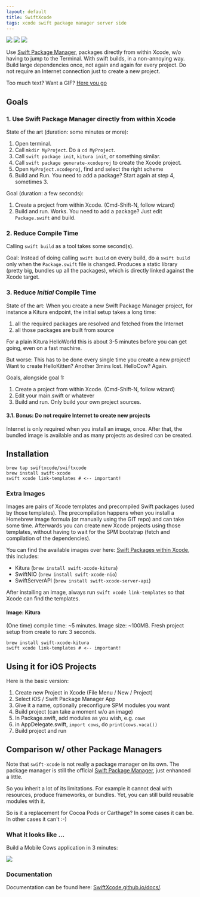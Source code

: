 ```yaml
---
layout: default
title: SwiftXcode
tags: xcode swift package manager server side
---
```


<p>
  <img src="https://img.shields.io/badge/swift-4-blue.svg" />
  <img src="https://img.shields.io/badge/os-macOS-green.svg?style=flat" />
  <img src="https://img.shields.io/homebrew/v/cake.svg" />
</p>

Use 
[Swift Package Manager](https://swift.org/package-manager/),
packages directly from within Xcode,
w/o having to jump to the Terminal.
With swift builds, in a non-annoying way.
Build large dependencies once, not again and again for every project.
Do not require an Internet connection just to create a new project.

Too much text? Want a GIF? [Here you go](#what-it-looks-like-)

## Goals

### 1. Use Swift Package Manager directly from within Xcode

State of the art (duration: some minutes or more):
1. Open terminal.
2. Call `mkdir MyProject`. Do a `cd MyProject`.
3. Call `swift package init`, `kitura init`, or something similar.
4. Call `swift package generate-xcodeproj` to create the Xcode project.
5. Open `MyProject.xcodeproj`, find and select the right scheme
6. Build and Run.
You need to add a package? Start again at step 4, sometimes 3.

Goal (duration: a few seconds):
1. Create a project from within Xcode. (Cmd-Shift-N, follow wizard)
2. Build and run. Works.
You need to add a package? Just edit `Package.swift` and build.

### 2. Reduce Compile Time

Calling `swift build` as a tool takes some second(s).

Goal:
Instead of doing calling `swift build` on every build,
do a `swift build` only when the `Package.swift` file is changed.
Produces a static library (pretty big, bundles up all the packages),
which is directly linked against the Xcode target.

### 3. Reduce *Initial* Compile Time

State of the art:
When you create a new Swift Package Manager project,
for instance a Kitura endpoint,
the initial setup takes a long time:
1. all the required packages are resolved and fetched from the Internet
2. all those packages are built from source

For a plain Kitura HelloWorld this is about 3-5 minutes before you can get
going, even on a fast machine.

But worse: This has to be done every single time you create a new project!
Want to create HelloKitten? Another 3mins lost. HelloCow? Again.

Goals, alongside goal 1:
1. Create a project from within Xcode. (Cmd-Shift-N, follow wizard)
2. Edit your main.swift or whatever
3. Build and run. Only build your own project sources.

#### 3.1. Bonus: Do not require Internet to create new projects

Internet is only required when you install an image, once.
After that, the bundled image is available and as many projects as desired
can be created.


## Installation

```shell
brew tap swiftxcode/swiftxcode
brew install swift-xcode
swift xcode link-templates # <-- important!
```

### Extra Images

Images are pairs of Xcode templates and precompiled Swift packages 
(used by those templates).
The precompilation happens when you install a Homebrew image formula
(or manually using the GIT repo) and can take some time.
Afterwards you can create new Xcode projects using those templates,
without having to wait for the SPM bootstrap (fetch and compilation
of the dependencies).

You can find the available images over here:
[Swift Packages within Xcode](https://github.com/SwiftXcode),
this includes:

- Kitura   (`brew install swift-xcode-kitura`)
- SwiftNIO (`brew install swift-xcode-nio`)
- SwiftServerAPI (`brew install swift-xcode-server-api`)

After installing an image, always run `swift xcode link-templates` so that
Xcode can find the templates.

#### Image: Kitura

(One time) compile time: ~5 minutes. Image size: ~100MB.
Fresh project setup from create to run: 3 seconds.

```shell
brew install swift-xcode-kitura
swift xcode link-templates # <-- important!
```

## Using it for iOS Projects

Here is the basic version:

1. Create new Project in Xcode (File Menu / New / Project)
2. Select iOS / Swift Package Manager App
3. Give it a name, optionally preconfigure SPM modules you want
4. Build project (can take a moment w/o an image)
5. In Package.swift, add modules as you wish, e.g. `cows`
6. in AppDelegate.swift, `import cows`, do `print(cows.vaca())`
7. Build project and run

## Comparison w/ other Package Managers

Note that `swift-xcode` is not really a package manager on its own.
The package manager is still the official
[Swift Package Manager](https://swift.org/package-manager/),
just enhanced a little.

So you inherit a lot of its limitations.
For example it cannot deal with resources,
produce frameworks, or bundles.
Yet, you can still build reusable modules with it.

So is it a replacement for Cocoa Pods or Carthage?
In some cases it can be. In other cases it can't :-)

### What it looks like ...

Build a Mobile Cows application in 3 minutes:

<img src="http://zeezide.com/img/swift-xcode-uikit-cows.gif" />

### Documentation

Documentation can be found here:
[SwiftXcode.github.io/docs/](https://SwiftXcode.github.io/docs/).
